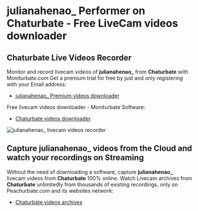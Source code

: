 # julianahenao_ Performer on Chaturbate - Free LiveCam videos downloader

## Chaturbate Live Videos Recorder

Monitor and record livecam videos of **julianahenao_** from **Chaturbate** with Moniturbate.com
Get a premium trial for free by just and only registering with your Email address:
* [julianahenao_ Premium videos downloader](https://moniturbate.com/request-demo-licence-key.html)

Free livecam videos downloader - Moniturbate Software:
* [Chaturbate videos downloader](https://moniturbate.com/moniturbate-download-software.html)

![julianahenao_ livecam videos recorder](https://peachurnet.com/templates/moniturbate-software.png)


## Capture julianahenao_ videos from the Cloud and watch your recordings on Streaming

Without the need of downloading a software, capture **julianahenao_** livecam videos from **Chaturbate** 100% online.
Watch Livecam archives from **Chaturbate** unlimitedly from thousands of existing recordings, only on Peachurbate.com and its websites network:
* [Chaturbate videos archives](https://peachurnet.com/)